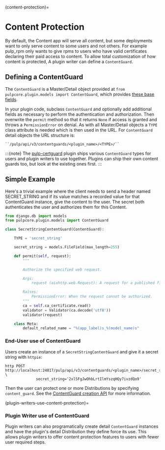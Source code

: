 (content-protection)=

# Content Protection

By default, the Content app will serve all content, but some deployments want to only serve content
to some users and not others. For example pulp_rpm only wants to give rpms to users who have valid
certificates declaring their paid access to content. To allow total customization of how content is
protected, A plugin writer can define a `ContentGuard`.

## Defining a ContentGuard

The `ContentGuard` is a Master/Detail object provided at
`from pulpcore.plugin.models import ContentGuard`, which provides [these base fields](https://github.com/pulp/pulpcore/blob/master/pulpcore/app/models/publication.py#L192-L202).

In your plugin code, subclass `ContentGuard` and optionally add additional fields as necessary to
perform the authentication and authorization. Then overwrite the `permit` method so that it
returns `None` if access is granted and throws a `PermissionError` on denial. As with all
Master/Detail objects a `TYPE` class attribute is needed which is then used in the URL. For
`ContentGuard` detail objects the URL structure is:

```
``/pulp/api/v3/contentguards/<plugin_name>/<TYPE>/``
```

:::{note}
The [pulp-certguard](https://docs.pulpproject.org/pulp_certguard/) plugin ships various
`ContentGuard` types for users and plugin writers to use together. Plugins can ship their own
content guards too, but look at the existing ones first.
:::

## Simple Example

Here's a trivial example where the client needs to send a header named SECRET_STRING and if its
value matches a recorded value for that ContentGuard instance, give the content to the user. The
secret both authenticates the user and authorizes them for this Content.

```python
from django.db import models
from pulpcore.plugin.models import ContentGuard

class SecretStringContentGuard(ContentGuard):

    TYPE = 'secret_string'

    secret_string = models.FileField(max_length=255)

    def permit(self, request):
        """

        Authorize the specified web request.

        Args:
            request (aiohttp.web.Request): A request for a published file.

        Raises:
            PermissionError: When the request cannot be authorized.
        """
        ca = self.ca_certificate.read()
        validator = Validator(ca.decode('utf8'))
        validator(request)

    class Meta:
        default_related_name = "%(app_label)s_%(model_name)s"
```

### End-User use of ContentGuard

Users create an instance of a `SecretStringContentGuard` and give it a secret string with
`httpie`:

```
http POST http://localhost:24817/pulp/api/v3/contentguards/<plugin_name>/secret_string/ \
              secret_string='2xlSFgJwOhbLrtIlmYszqHQy7ivzdQo9'
```

Then the user can protect one or more Distributions by specifying `content_guard`. See the
[ContentGuard creation API](https://docs.pulpproject.org/restapi.html#operation/distributions_file_file_create) for more information.

(plugin-writers-use-content-protection)=

### Plugin Writer use of ContentGuard

Plugin writers can also programatically create detail `ContentGuard` instances and have the
plugin's detail Distribution they define force its use. This allows plugin writers to offer
content protection features to users with fewer user required steps.
